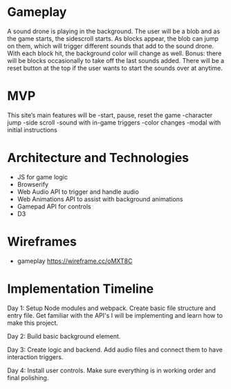 # Gameplay
A sound drone is playing in the background. The user will be a blob and as the game starts, the sidescroll starts. As blocks appear, the blob can jump on them, which will trigger different sounds that add to the sound drone. With each block hit, the background color will change as well. Bonus: there will be blocks occasionally to take off the last sounds added. There will be a reset button at the top if the user wants to start the sounds over at anytime. 

# MVP
This site’s main features will be 
	-start, pause, reset the game
	-character jump
	-side scroll
	-sound with in-game triggers
	-color changes
	-modal with initial instructions

# Architecture and Technologies
- JS for game logic
- Browserify
- Web Audio API to trigger and handle audio
- Web Animations API to assist with background animations
- Gamepad API for controls
- D3


# Wireframes
- gameplay https://wireframe.cc/oMXT8C

# Implementation Timeline
Day 1: Setup Node modules and webpack. Create basic file structure and entry file. Get familiar with the API's I will be implementing and learn how to make this project.

Day 2: Build basic background element. 

Day 3: Create logic and backend. Add audio files and connect them to have interaction triggers. 

Day 4: Install user controls. Make sure everything is in working order and final polishing. 
